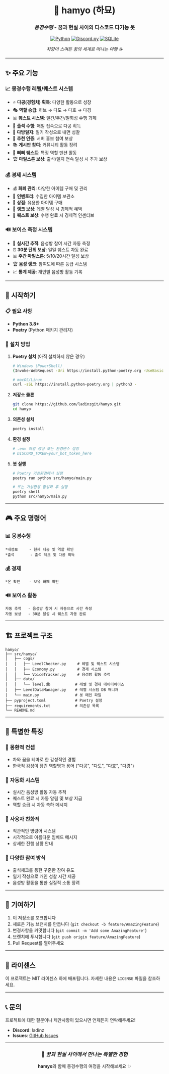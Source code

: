 <div align="center">

# 🌸 hamyo (하묘)
### *몽경수행* - 꿈과 현실 사이의 디스코드 다기능 봇

[![Python](https://img.shields.io/badge/Python-3.8+-blue.svg?style=flat-square&logo=python)](https://www.python.org/)
[![Discord.py](https://img.shields.io/badge/discord.py-2.0+-5865F2.svg?style=flat-square&logo=discord)](https://discordpy.readthedocs.io/)
[![SQLite](https://img.shields.io/badge/SQLite-Database-003B57.svg?style=flat-square&logo=sqlite)](https://www.sqlite.org/)

*차향이 스며든 꿈의 세계로 떠나는 여행 ☕*

</div>

---

## ✨ 주요 기능

### 📈 **몽경수행 레벨/퀘스트 시스템**
- ⭐ **다공(경험치) 획득**: 다양한 활동으로 성장
- 🎭 **역할 승급**: 허브 → 다도 → 다호 → 다경
- 📊 **퀘스트 시스템**: 일간/주간/일회성 수행 과제
- 📅 **출석 수행**: 매일 접속으로 다공 획득
- 📝 **다방일지**: 일기 작성으로 내면 성찰
- 🌱 **추천 인증**: 서버 홍보 참여 보상
- 📚 **게시판 참여**: 커뮤니티 활동 장려
- 📢 **삐삐 퀘스트**: 특정 역할 멘션 활동
- 🏆 **마일스톤 보상**: 출석/일지 연속 달성 시 추가 보상

### 💰 **경제 시스템**
- 💰 **화폐 관리**: 다양한 아이템 구매 및 관리
- 🎁 **인벤토리**: 수집한 아이템 보관소
- 🏪 **상점**: 유용한 아이템 구매
- 💎 **랭크 보상**: 레벨 달성 시 경제적 혜택
- 🎯 **퀘스트 보상**: 수행 완료 시 경제적 인센티브

### 🔊 **보이스 측정 시스템**
- 🎤 **실시간 추적**: 음성방 참여 시간 자동 측정
- ⏰ **30분 단위 보상**: 일일 퀘스트 자동 완료
- 📊 **주간 마일스톤**: 5/10/20시간 달성 보상
- 🏆 **음성 랭크**: 참여도에 따른 등급 시스템
- 📈 **통계 제공**: 개인별 음성방 활동 기록

---

## 🚀 시작하기

### 📋 필요 사항
- **Python 3.8+**
- **Poetry** (Python 패키지 관리자)

### 🔧 설치 방법

1. **Poetry 설치** (아직 설치하지 않은 경우)
   ```bash
   # Windows (PowerShell)
   (Invoke-WebRequest -Uri https://install.python-poetry.org -UseBasicParsing).Content | python -
   
   # macOS/Linux
   curl -sSL https://install.python-poetry.org | python3 -
   ```

2. **저장소 클론**
   ```bash
   git clone https://github.com/ladinzgit/hamyo.git
   cd hamyo
   ```

3. **의존성 설치**
   ```bash
   poetry install
   ```

4. **환경 설정**
   ```bash
   # .env 파일 생성 또는 환경변수 설정
   # DISCORD_TOKEN=your_bot_token_here
   ```

5. **봇 실행**
   ```bash
   # Poetry 가상환경에서 실행
   poetry run python src/hamyo/main.py
   
   # 또는 가상환경 활성화 후 실행
   poetry shell
   python src/hamyo/main.py
   ```

---

## 🎮 주요 명령어

### 📊 몽경수행
```
*내정보     - 현재 다공 및 역할 확인
*출석       - 출석 체크 및 다공 획득
```

### 💰 경제
```
*온 확인    - 보유 화폐 확인
```

### 🔊 보이스 활동
```
자동 추적   - 음성방 참여 시 자동으로 시간 측정
자동 보상   - 30분 달성 시 퀘스트 자동 완료
```

---

## 🏗️ 프로젝트 구조

```
hamyo/
├── src/hamyo/
│   ├── cogs/
│   │   ├── LevelChecker.py     # 레벨 및 퀘스트 시스템
│   │   ├── Economy.py          # 경제 시스템
│   │   └── VoiceTracker.py     # 음성방 활동 추적
│   ├── data/
│   │   └── level.db           # 레벨 및 경제 데이터베이스
│   ├── LevelDataManager.py    # 레벨 시스템 DB 매니저
│   └── main.py                # 봇 메인 파일
├── pyproject.toml             # Poetry 설정
├── requirements.txt           # 의존성 목록
└── README.md
```

---

## 🎨 특별한 특징

### 🌸 **몽환적 컨셉**
- 차와 꿈을 테마로 한 감성적인 경험
- 한국적 감성이 담긴 역할명과 용어 ("다공", "다도", "다호", "다경")

### 🔄 **자동화 시스템**
- 실시간 음성방 활동 자동 추적
- 퀘스트 완료 시 자동 알림 및 보상 지급
- 역할 승급 시 자동 축하 메시지

### 📱 **사용자 친화적**
- 직관적인 명령어 시스템
- 시각적으로 아름다운 임베드 메시지
- 상세한 진행 상황 안내

### 🎯 **다양한 참여 방식**
- 출석체크를 통한 꾸준한 참여 유도
- 일기 작성으로 개인 성찰 시간 제공
- 음성방 활동을 통한 실질적 소통 장려

---

## 🤝 기여하기

1. 이 저장소를 포크합니다
2. 새로운 기능 브랜치를 만듭니다 (`git checkout -b feature/AmazingFeature`)
3. 변경사항을 커밋합니다 (`git commit -m 'Add some AmazingFeature'`)
4. 브랜치에 푸시합니다 (`git push origin feature/AmazingFeature`)
5. Pull Request를 열어주세요

---

## 📄 라이센스

이 프로젝트는 MIT 라이센스 하에 배포됩니다. 자세한 내용은 `LICENSE` 파일을 참조하세요.

---

## 📞 문의

프로젝트에 대한 질문이나 제안사항이 있으시면 언제든지 연락해주세요!

- **Discord**: ladinz
- **Issues**: [GitHub Issues](https://github.com/ladinzgit/hamyo/issues)

---

<div align="center">

### 🌙 *꿈과 현실 사이에서 만나는 특별한 경험*

**hamyo**와 함께 몽경수행의 여정을 시작해보세요 ✨

</div>
